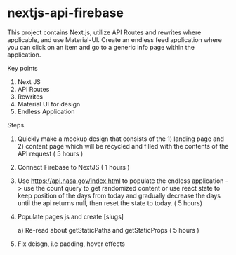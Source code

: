 # nextjs-api-firebase
This project contains Next.js, utilize API Routes and rewrites where applicable, and use Material-UI. Create an endless feed application where you can click on an item and go to a generic info page within the application.

Key points 
  1) Next JS
  2) API Routes 
  3) Rewrites
  4) Material UI for design 
  5) Endless Application 
 
 Steps.
  1) Quickly make a mockup design that consists of the 1) landing page and 2) content page which will be recycled and filled with the contents of the API request
      ( 5 hours )
  2) Connect Firebase to NextJS 
      ( 1 hours )
  3) Use https://api.nasa.gov/index.html to populate the endless application -> 
     use the count query to get randomized content or use react state to keep position of the days from today and gradually decrease the days until the api returns null, then reset the state to today.
     ( 5 hours)
  4) Populate pages js and create [slugs]    
      
      a) Re-read about getStaticPaths and getStaticProps
      ( 5 hours )
  5) Fix deisgn, i.e padding, hover effects 
      
